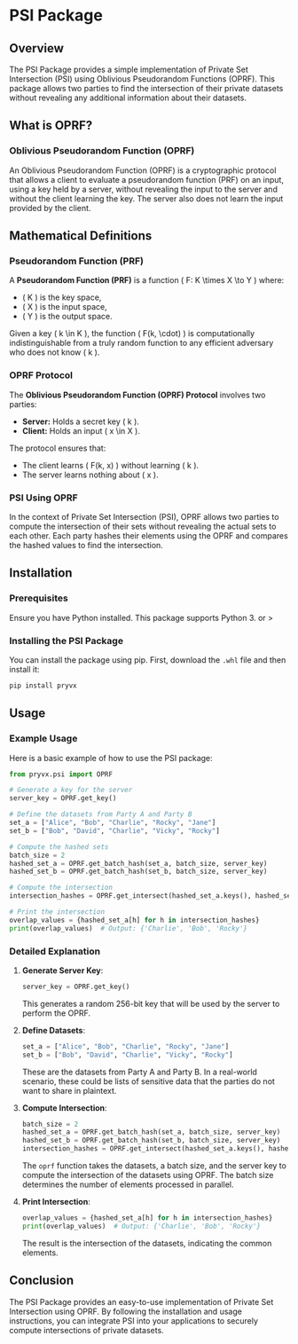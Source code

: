 # PSI Package

## Overview

The PSI Package provides a simple implementation of Private Set Intersection (PSI) using Oblivious Pseudorandom Functions (OPRF). This package allows two parties to find the intersection of their private datasets without revealing any additional information about their datasets.

## What is OPRF?

### Oblivious Pseudorandom Function (OPRF)

An Oblivious Pseudorandom Function (OPRF) is a cryptographic protocol that allows a client to evaluate a pseudorandom function (PRF) on an input, using a key held by a server, without revealing the input to the server and without the client learning the key. The server also does not learn the input provided by the client.

## Mathematical Definitions

### Pseudorandom Function (PRF)

A **Pseudorandom Function (PRF)** is a function \( F: K \times X \to Y \) where:
- \( K \) is the key space,
- \( X \) is the input space,
- \( Y \) is the output space.

Given a key \( k \in K \), the function \( F(k, \cdot) \) is computationally indistinguishable from a truly random function to any efficient adversary who does not know \( k \).

### OPRF Protocol

The **Oblivious Pseudorandom Function (OPRF) Protocol** involves two parties:
- **Server:** Holds a secret key \( k \).
- **Client:** Holds an input \( x \in X \).

The protocol ensures that:
- The client learns \( F(k, x) \) without learning \( k \).
- The server learns nothing about \( x \).


### PSI Using OPRF

In the context of Private Set Intersection (PSI), OPRF allows two parties to compute the intersection of their sets without revealing the actual sets to each other. Each party hashes their elements using the OPRF and compares the hashed values to find the intersection.

## Installation

### Prerequisites

Ensure you have Python installed. This package supports Python 3. or >

### Installing the PSI Package

You can install the package using pip. First, download the `.whl` file and then install it:

```sh
pip install pryvx
```

## Usage

### Example Usage

Here is a basic example of how to use the PSI package:

```python
from pryvx.psi import OPRF

# Generate a key for the server
server_key = OPRF.get_key()

# Define the datasets from Party A and Party B
set_a = ["Alice", "Bob", "Charlie", "Rocky", "Jane"]
set_b = ["Bob", "David", "Charlie", "Vicky", "Rocky"]

# Compute the hashed sets
batch_size = 2
hashed_set_a = OPRF.get_batch_hash(set_a, batch_size, server_key)
hashed_set_b = OPRF.get_batch_hash(set_b, batch_size, server_key)

# Compute the intersection
intersection_hashes = OPRF.get_intersect(hashed_set_a.keys(), hashed_set_b.keys())

# Print the intersection
overlap_values = {hashed_set_a[h] for h in intersection_hashes}
print(overlap_values)  # Output: {'Charlie', 'Bob', 'Rocky'}
```

### Detailed Explanation

1. **Generate Server Key**:
   ```python
   server_key = OPRF.get_key()
   ```
   This generates a random 256-bit key that will be used by the server to perform the OPRF.

2. **Define Datasets**:
   ```python
   set_a = ["Alice", "Bob", "Charlie", "Rocky", "Jane"]
   set_b = ["Bob", "David", "Charlie", "Vicky", "Rocky"]
   ```
   These are the datasets from Party A and Party B. In a real-world scenario, these could be lists of sensitive data that the parties do not want to share in plaintext.

3. **Compute Intersection**:
   ```python
   batch_size = 2
   hashed_set_a = OPRF.get_batch_hash(set_a, batch_size, server_key)
   hashed_set_b = OPRF.get_batch_hash(set_b, batch_size, server_key)
   intersection_hashes = OPRF.get_intersect(hashed_set_a.keys(), hashed_set_b.keys())
   ```
   The `oprf` function takes the datasets, a batch size, and the server key to compute the intersection of the datasets using OPRF. The batch size determines the number of elements processed in parallel.

4. **Print Intersection**:
   ```python
   overlap_values = {hashed_set_a[h] for h in intersection_hashes}
   print(overlap_values)  # Output: {'Charlie', 'Bob', 'Rocky'}
   ```
   The result is the intersection of the datasets, indicating the common elements.

## Conclusion

The PSI Package provides an easy-to-use implementation of Private Set Intersection using OPRF. By following the installation and usage instructions, you can integrate PSI into your applications to securely compute intersections of private datasets.
